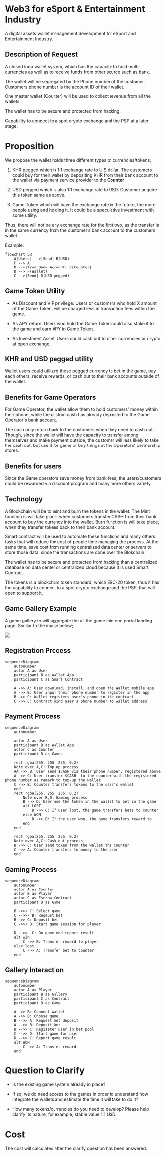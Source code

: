 # Web3 for eSport & Entertainment Industry 
A digital assets wallet management development for eSport and Entertainment Industry.

## Description of Request

A closed loop wallet system, which has the capacity to hold multi-currencies  as well as to receive funds from other source such as bank. 

The wallet will be segregated by the Phone number of the customer. Customers phone number is the account ID of their wallet. 

One master wallet (Counter) will be used to collect revenue from all the wallets. 

The wallet has to be secure and protected from hacking.

Capability to connect to a spot crypto exchange and the PSP at a later stage. 

# Proposition

We propose the wallet holds three different types of currencies/tokens; 

1. KHR pegged which is 1:1 exchange rate to U.S dollar. The customers could buy for their wallet by depositing KHR from their bank account to the wallet via payment service provider to the **Counter** 

2. USD pegged which is also 1:1 exchange rate to USD. Customer acquire this token same as above.

3. Game Token which will have the exchange rate in the future, the more people using and holding it. It could be a speculative investment with some utility. 

Thus, there will not be any exchange rate for the first two, as the transfer is in the same currency from the customer’s bank account to the customers wallet. 

Example: 
```mermaid
flowchart LR
    A[Users] -->|Send| B(USD)
    F --> A
    B -->|from Bank Account| C{Counter}
    D --> F(Wallet)
    C -->|Send| D(USD pegged)
```

## Game Token Utility

- As Discount and VIP privilege: Users or customers who hold X amount of the Game Token, will be charged less in transaction fees within the game. 

- As APY return: Users who hold the Game Token could also stake it to the game and earn APY in Game Token. 

- As Investment Asset: Users could cash out to other currencies or crypto at open exchange. 

## KHR and USD pegged utility

Wallet users could utilized these pegged currency to bet in the game, pay each others, receive rewards, or cash out to their bank accounts outside of the wallet.  

## Benefits for Game Operators

For Game Operator, the wallet allow them to hold customers' money within their phone, while the custom cash has already deposited to the Game Operator's bank account.

The cash only return back to the customers when they need to cash out. Though, since the wallet will have the capacity to transfer among themselves and make payment outside, the customer will less likely to take the cash out, but use it for game or buy things at the Operators' partnership stores. 

## Benefits for users
Since the Game operators save money from bank fees, the users/customers could be rewarded via discount program and many more others variety.

## Technology

A Blockchain will be to mint and burn the tokens in the wallet. The Mint function is will take place, when customers transfer CASH from their bank account to buy the currency into the wallet. Burn function is will take place, when they transfer tokens back to their bank account.

Smart contract will be used to automate these functions and many others tasks that will reduce the cost of people time managing the process. At the same time, save cost from running centralized data center or servers to store those data, since the transactions are done over the Blokchain. 

The wallet has to be secure and protected from hacking than a centralized database on data center or centralized cloud because it is used Smart Contract.

The tokens is a blockchain token standard, which ERC-20 token, thus it has the capability to connect to a spot crypto exchange and the PSP, that will open to support it. 

## Game Gallery Example

A game gallery to will aggregate the all the game into one portal landing page. Similar to the image below; 

![](https://www.pokcas.com/wp-content/uploads/2021/04/Casiplay-Casino-New-Games-1280x720-1-1024x576.jpg)

## Registration Process

```mermaid
sequenceDiagram
    autonumber
    actor A as User
    participant B as Wallet App
    participant C as Smart Contract

    A ->> A: User download, install, and open the Wallet mobile app
    A ->> B: User input their phone number to register in the app
    B ->> C: Wallet registers user's phone in the contract
    C ->> C: Contract bind user's phone number to wallet address
```

## Payment Process

```mermaid
sequenceDiagram
    autonumber

    actor A as User
    participant B as Wallet App
    actor C as Counter
    participant D as Games

    rect rgba(255, 255, 255, 0.2)
    Note over A,C: Top-up process
    #A ->> B: User send $CASH via their phone number, registered above
    A ->> C: User transfer $CASH  to the counter with the registered phone number as remark to top-up the wallet
    C ->> B: Counter transfers tokens to the user's wallet
    end
    rect rgba(255, 255, 255, 0.2)
        Note over B,D: Gaming process
        B ->> D: User use the token in the wallet to bet in the game
        alt LOST
            D ->> C: If user lost, the game transfers bets to counter
        else WON
            D ->> B: If the user won, the game transfers reward to
        end
    end

    rect rgba(255, 255, 255, 0.2)
    Note over A,C: Cash-out process
    B ->> C: User send token from the wallet the counter
    C ->> A: Counter transfers to money to the user
    end

```

## Gaming Process

```mermaid
sequenceDiagram
    autonumber
    actor A as Counter
    actor B as Player
    actor C as Escrow Contract
    participant D as Game

    B ->>+ C: Select game
    C -->>- B: Reqeust bet
    B ->> C: Deposit bet
    C ->>+ D: Start game session for player

    D -->>- C: On game end report result
    alt win
        C ->> B: Transfer reward to player
    else lost
        C ->> A: Transfer bet to counter
    end
```

## Gallery Interaction

```mermaid
sequenceDiagram
    autonumber
    actor A as Player
    participant B as Gallery
    participant C as Contract
    participant D as Game

    A ->> B: Connect wallet
    A ->> B: Choose game
    B -->> A: Request bet deposit
    A -->> B: Deposit bet
    B -->> C: Regiseter user in bet pool
    C -->> D: Start game for user
    D -->> C: Report game result
    alt WON
        C ->> A: Transfer reward
    end
```

# Question to Clarify

- Is the existing game system already in place?

- If so, we do need access to the games in order to understand how integrate the wallets and estimate the time it will take to do it?

- How many tokens/currencies do you need to develop? Please help clarify its nature, for example; stable value 1:1 USD.

# Cost

The cost will calculated after the clarify question has been answered.  
